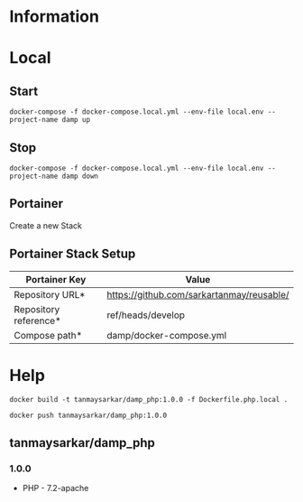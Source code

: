 # Information 

# Local

## Start
`docker-compose -f docker-compose.local.yml --env-file local.env --project-name damp up`

## Stop
`docker-compose -f docker-compose.local.yml --env-file local.env --project-name damp down`

## Portainer

Create a new Stack

## Portainer Stack Setup

| Portainer Key     | Value    |
| ----------------- | ------ |
| Repository URL* | https://github.com/sarkartanmay/reusable/ |
| Repository reference* | ref/heads/develop |
| Compose path* | damp/docker-compose.yml |


# Help 
```
docker build -t tanmaysarkar/damp_php:1.0.0 -f Dockerfile.php.local .

docker push tanmaysarkar/damp_php:1.0.0
```
## tanmaysarkar/damp_php

### 1.0.0
- PHP - 7.2-apache
